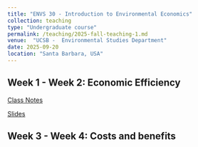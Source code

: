 ```yaml
---
title: "ENVS 30 - Introduction to Environmental Economics"
collection: teaching
type: "Undergraduate course"
permalink: /teaching/2025-fall-teaching-1.md
venue:  "UCSB -  Environmental Studies Department"
date: 2025-09-20
location: "Santa Barbara, USA"
---
```



## Week 1 - Week 2: Economic Efficiency 

 [Class Notes](/assets/Anna_Pede_CV_25-5.pdf)

 [Slides](/assets/Anna_Pede_CV_25-5.pdf)

## Week 3 - Week 4: Costs and benefits
